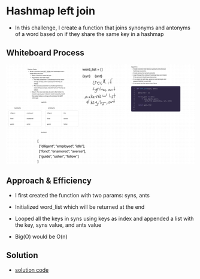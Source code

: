 # Hashmap left join
<!-- Description of the challenge -->

- In this challenge, I create a function that joins synonyms and antonyms of a word based on if they share the same key in a hashmap

## Whiteboard Process
<!-- Embedded whiteboard image -->

![whiteboard](./whiteboard.png)

## Approach & Efficiency
<!-- What approach did you take? Why? What is the Big O space/time for this approach? -->

- I first created the function with two params: syns, ants

- Initialized word_list which will be returned at the end

- Looped all the keys in syns using keys as index and appended a list with the key, syns value, and ants value

- Big(O) would be O(n)

## Solution
<!-- Show how to run your code, and examples of it in action -->

- [solution code](../../code_challenges/hashtable_left_join.py)
